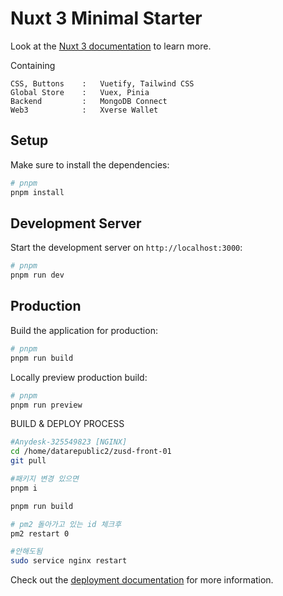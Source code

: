 # Nuxt 3 Minimal Starter

Look at the [Nuxt 3 documentation](https://nuxt.com/docs/getting-started/introduction) to learn more.

Containing
``` textmate
CSS, Buttons    :   Vuetify, Tailwind CSS
Global Store    :   Vuex, Pinia
Backend         :   MongoDB Connect
Web3            :   Xverse Wallet
```

## Setup

Make sure to install the dependencies:

```bash
# pnpm
pnpm install
```

## Development Server

Start the development server on `http://localhost:3000`:

```bash
# pnpm
pnpm run dev
```

## Production

Build the application for production:

```bash
# pnpm
pnpm run build
```

Locally preview production build:

```bash
# pnpm
pnpm run preview
```

BUILD & DEPLOY PROCESS
```bash
#Anydesk-325549823 [NGINX]
cd /home/datarepublic2/zusd-front-01
git pull

#패키지 변경 있으면
pnpm i

pnpm run build

# pm2 돌아가고 있는 id 체크후
pm2 restart 0

#안해도됨
sudo service nginx restart 

```


Check out the [deployment documentation](https://nuxt.com/docs/getting-started/deployment) for more information.
